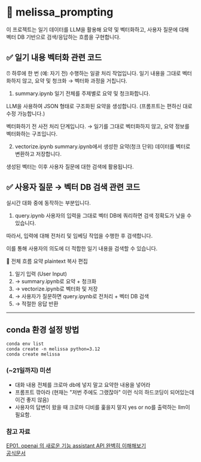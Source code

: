 # 📘 melissa_prompting
이 프로젝트는 일기 데이터를 LLM을 활용해 요약 및 벡터화하고,
사용자 질문에 대해 벡터 DB 기반으로 검색/응답하는 흐름을 구현합니다.

## ✅ 일기 내용 벡터화 관련 코드
⏰ 하루에 한 번 (예: 자기 전) 수행하는 일괄 처리 작업입니다.
일기 내용을 그대로 벡터화하지 않고, 요약 및 청크화 → 벡터화 과정을 거칩니다.

1. summary.ipynb
일기 전체를 주제별로 요약 및 청크화합니다.

LLM을 사용하여 JSON 형태로 구조화된 요약을 생성합니다.
(프롬프트는 편하신 대로 수정 가능합니다.)

벡터화하기 전 사전 처리 단계입니다.
→ 일기를 그대로 벡터화하지 않고, 요약 정보를 벡터화하는 구조입니다.

2. vectorize.ipynb
summary.ipynb에서 생성한 요약(청크 단위) 데이터를 벡터로 변환하고 저장합니다.

생성된 벡터는 이후 사용자 질문에 대한 검색에 활용됩니다.

## ✅ 사용자 질문 → 벡터 DB 검색 관련 코드
실시간 대화 중에 동작하는 부분입니다.

1. query.ipynb
사용자의 입력을 그대로 벡터 DB에 쿼리하면 검색 정확도가 낮을 수 있습니다.

따라서, 입력에 대해 전처리 및 임베딩 작업을 수행한 후 검색합니다.

이를 통해 사용자의 의도에 더 적합한 일기 내용을 검색할 수 있습니다.

🔁 전체 흐름 요약
plaintext
복사
편집
1. 일기 입력 (User Input)
2. → summary.ipynb로 요약 + 청크화
3. → vectorize.ipynb로 벡터화 및 저장
4. → 사용자가 질문하면 query.ipynb로 전처리 + 벡터 DB 검색
5. → 적절한 응답 반환

---
## conda 환경 설정 방법
```
conda env list
conda create -n melissa python=3.12
conda create melissa
```

### (~21일까지) 미션
- 대화 내용 전체를 크로마 db에 넣지 말고 요약한 내용을 넣어라
- 프롬프트 깎아라 (현재는 "저번 주에도 그랬잖아" 이런 식의 하드코딩이 되어있는데 이건 좋지 않음)
- 사용자의 답변이 왔을 때 크로마 디비를 훑을지 말지 yes or no를 출력하는 llm이 필요함.

### 참고 자료
[EP01. openai 의 새로운 기능 assistant API 완벽히 이해해보기](https://www.youtube.com/watch?v=-Wne4a-8RlY&list=TLPQMjQwMTIwMjVF8yDU1ax6MQ&index=1)   
[공식문서](https://platform.openai.com/docs/assistants/overview)     


